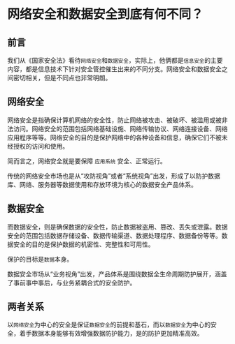 # 网络安全和数据安全到底有何不同？

## 前言

我们从《国家安全法》看待`网络安全`和`数据安全`，实际上，他俩都是`信息安全`的主要内容，都是信息技术下针对安全管控催生出来的不同分支。网络安全和数据安全之间密切相关，但是不同点也非常明朗。

## 网络安全

网络安全是指确保计算机网络的安全性，防止网络被攻击、被破坏、被滥用或被非法访问。网络安全的范围包括网络基础设施、网络传输协议、网络连接设备、网络应用程序等等。网络安全的目的是保护网络中的各种设备和信息，确保它们不被未经授权的访问和使用。

简而言之，网络安全就是要保障 `应用系统` 安全、正常运行。

传统的网络安全市场也是从“攻防视角”或者“系统视角”出发，形成了以防护数据库、网络、服务器等数据使用和存放环境为核心的数据安全产品体系。

## 数据安全

而数据安全，则是确保数据的安全性，防止数据被盗用、篡改、丢失或泄露。数据安全的范围包括数据存储设备、数据传输渠道、数据处理程序、数据备份等等。数据安全的目的是保护数据的机密性、完整性和可用性。

保护的目标是`数据`本身。

数据安全市场从“业务视角”出发，产品体系是围绕数据全生命周期防护展开，涵盖了事前事中事后，与业务紧耦合式的安全防护。

## 两者关系

以`网络安全`为中心的安全是保证`数据安全`的前提和基石，而以`数据安全`为中心的安全，着手数据本身能够有效增强数据防护能力，是的防护更加精准高效。